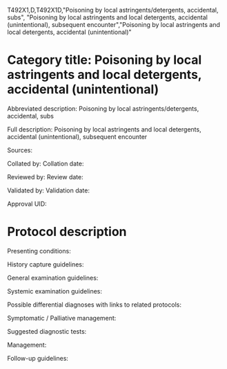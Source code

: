 T492X1,D,T492X1D,"Poisoning by local astringents/detergents, accidental, subs", "Poisoning by local astringents and local detergents, accidental (unintentional), subsequent encounter","Poisoning by local astringents and local detergents, accidental (unintentional)"
# Category title: Poisoning by local astringents and local detergents, accidental (unintentional)

Abbreviated description: Poisoning by local astringents/detergents, accidental, subs

Full description: Poisoning by local astringents and local detergents, accidental (unintentional), subsequent encounter

Sources:

Collated by:
Collation date:

Reviewed by:
Review date:

Validated by:
Validation date:

Approval UID:

# Protocol description

Presenting conditions:

History capture guidelines:

General examination guidelines:

Systemic examination guidelines:

Possible differential diagnoses with links to related protocols:

Symptomatic / Palliative management:

Suggested diagnostic tests:

Management:

Follow-up guidelines:

